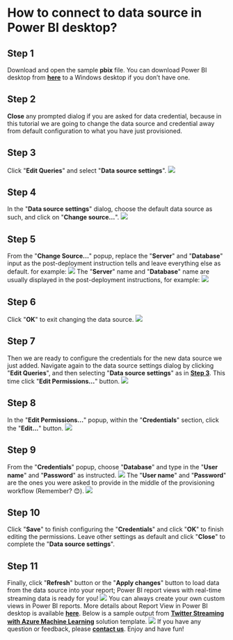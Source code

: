 # How to connect to data source in Power BI desktop?
## Step 1
Download and open the sample **pbix** file. You can download Power BI desktop from [**here**](https://powerbi.microsoft.com/en-us/desktop/) to a Windows desktop if you don’t have one.
## Step 2
**Close** any prompted dialog if you are asked for data credential, because in this tutorial we are going to change the data source and credential away from default configuration to what you have just provisioned.
## Step 3
Click "**Edit Queries**" and select "**Data source settings**".
![](images/pbi3.png)
## Step 4
In the "**Data source settings**" dialog, choose the default data source as such, and click on "**Change source...**".
![](images/pbi4.png)
## Step 5
From the "**Change Source...**" popup, replace the "**Server**" and "**Database**" input as the post-deployment instruction tells and leave everything else as default. for example:
![](images/pbi5.png)
The "**Server**" name and "**Database**" name are usually displayed in the post-deployment instructions, for example:
![](images/pbi5-2.png)
## Step 6
Click "**OK**" to exit changing the data source.
![](images/pbi6.png)
## Step 7
Then we are ready to configure the credentials for the new data source we just added.
Navigate again to the data source settings dialog by clicking "**Edit Queries**", and then selecting "**Data source settings**" as in [**Step 3**](#step-3). This time click "**Edit Permissions...**" button.
![](images/pbi7.png)
## Step 8
In the "**Edit Permissions...**" popup, within the "**Credentials**" section, click the "**Edit...**" button.
![](images/pbi8.png)
## Step 9
From the "**Credentials**" popup, choose "**Database**" and type in the "**User name**" and "**Password**" as instructed.
![](images/pbi9.png)
The "**User name**" and "**Password**" are the ones you were asked to provide in the middle of the provisioning workflow (Remember? 😊).
![](images/pbi9-2.png)
## Step 10
Click "**Save**" to finish configuring the "**Credentials**" and click "**OK**" to finish editing the permissions. Leave other settings as default and click "**Close**" to complete the "**Data source settings**".
## Step 11
Finally, click "**Refresh**" button or the "**Apply changes**" button to load data from the data source into your report; Power BI report views with real-time streaming data is ready for you!
![](images/pbi11.png)
You can always create your own custom views in Power BI reports. More details about Report View in Power BI desktop is available [**here**](https://docs.microsoft.com/en-us/power-bi/desktop-report-view).
Below is a sample output from [**Twitter Streaming with Azure Machine Learning**](https://gallery.azure.ai/Solution/Twitter-Stream-Analysis-with-Azure-Machine-Learning) solution template.
![](images/pbi11-2.png)
If you have any question or feedback, please [**contact us**](mailto:ciqsoncall@microsoft.com). Enjoy and have fun!
